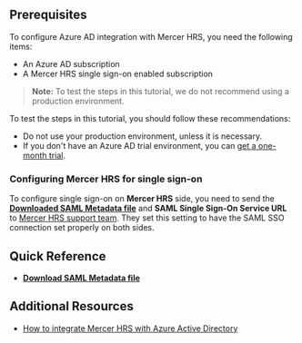 ## Prerequisites

To configure Azure AD integration with Mercer HRS, you need the following items:

- An Azure AD subscription
- A Mercer HRS single sign-on enabled subscription

> **Note:**
> To test the steps in this tutorial, we do not recommend using a production environment.

To test the steps in this tutorial, you should follow these recommendations:

- Do not use your production environment, unless it is necessary.
- If you don't have an Azure AD trial environment, you can [get a one-month trial](https://azure.microsoft.com/pricing/free-trial/).

### Configuring Mercer HRS for single sign-on

To configure single sign-on on **Mercer HRS** side, you need to send the **[Downloaded SAML Metadata file](%metadata:metadataDownloadUrl%)** and **SAML Single Sign-On Service URL** to [Mercer HRS support team](https://www.mercer.com/contact-us.html). They set this setting to have the SAML SSO connection set properly on both sides.

## Quick Reference

* **[Download SAML Metadata file](%metadata:metadataDownloadUrl%)**

## Additional Resources

* [How to integrate Mercer HRS with Azure Active Directory](https://docs.microsoft.com/azure/active-directory/active-directory-saas-mercerhrs-tutorial)
